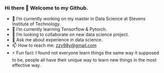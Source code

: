 ### Hi there 👋 Welcome to my Github. 

- 🔭 I’m currently working on my master in Data Science at Stevens Institute of Technology.
- 🌱 I’m currently learning Tensorflow & Pytorch. 
- 👯 I’m looking to collaborate on new data science project. 
- 💬 Ask me about experience in data science.
- 📫 How to reach me: zzy98y@gmail.com
- ⚡ Fun fact: I found not everyone learn things the same way it supposed to be, people all have their unique way to learn new things in the most effective way. 

